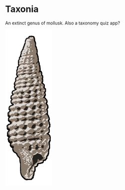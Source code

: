 
# Taxonia

An extinct genus of mollusk. Also a taxonomy quiz app?

![Taxonia tesserata](src/images/taxonia.png "Taxonia tesserata")
